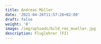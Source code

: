 ```yaml
---
title: Andreas Müller
date: '2021-04-26T11:57:26+02:00'
draft: false
weight: '8'
image: /img/uploads/bild_res_mueller.jpg
description: Fluglehrer (FI)
---
```



